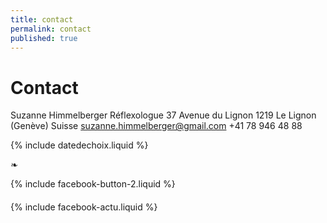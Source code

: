 ```yaml
---
title: contact
permalink: contact
published: true
---
```


# Contact

Suzanne Himmelberger
Réflexologue
37 Avenue du Lignon
1219 Le Lignon (Genève)
Suisse
[suzanne.himmelberger@gmail.com](mailto:suzanne.himmelberger@gmail.com)
<i class="fa fa-mobile"></i> +41 78 946 48 88

{% include datedechoix.liquid %}

❧

{% include facebook-button-2.liquid %}

<div style="margin-top: 20px" />

{% include facebook-actu.liquid %}
